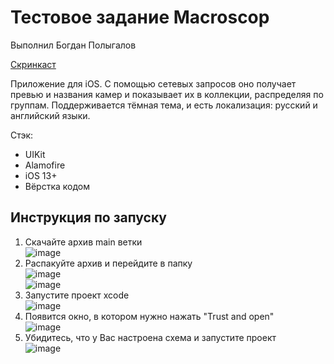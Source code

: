 # Тестовое задание Macroscop
Выполнил Богдан Полыгалов   

[Скринкаст](https://youtu.be/fpqrVZf1Fbc)

Приложение для iOS. С помощью сетевых запросов оно получает превью и названия камер и показывает их в коллекции, распределяя по группам. Поддерживается тёмная тема, и есть локализация: русский и английский языки.

Стэк:
* UIKit
* Alamofire
* iOS 13+
* Вёрстка кодом

## Инструкция по запуску  
1) Скачайте архив main ветки  
   ![image](https://github.com/miamib34ch/Macroscop-TestAssignment/assets/77894393/eb7d4301-ae53-46ab-a2d0-7100b7856568)  
2) Распакуйте архив и перейдите в папку  
   ![image](https://github.com/miamib34ch/Macroscop-TestAssignment/assets/77894393/f4b6ae50-91b7-4ad1-bb33-dc51e059303d)  
   ![image](https://github.com/miamib34ch/Macroscop-TestAssignment/assets/77894393/5bbd61a6-943d-464e-9ed6-85ec46706e36)  
3) Запустите проект xcode  
   ![image](https://github.com/miamib34ch/Macroscop-TestAssignment/assets/77894393/fd6e304f-bd35-45ab-82ba-4878c9fe491c)  
4) Появится окно, в котором нужно нажать "Trust and open"  
   ![image](https://github.com/miamib34ch/Macroscop-TestAssignment/assets/77894393/ddfe5485-36b8-4d36-9fdf-2805b60b2424)  
5) Убидитесь, что у Вас настроена схема и запустите проект  
   ![image](https://github.com/miamib34ch/Macroscop-TestAssignment/assets/77894393/139e62bd-1795-43d5-a591-eb9021db7b0c)  





   


